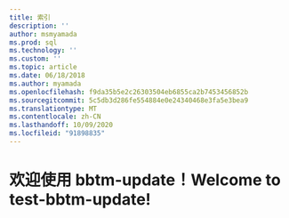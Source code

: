 ```yaml
---
title: 索引
description: ''
author: msmyamada
ms.prod: sql
ms.technology: ''
ms.custom: ''
ms.topic: article
ms.date: 06/18/2018
ms.author: myamada
ms.openlocfilehash: f9da35b5e2c26303504eb6855ca2b7453456852b
ms.sourcegitcommit: 5c5db3d286fe554884e0e24340468e3fa5e3bea9
ms.translationtype: MT
ms.contentlocale: zh-CN
ms.lasthandoff: 10/09/2020
ms.locfileid: "91898835"
---
```

# <a name="welcome-to-test-bbtm-update"></a><span data-ttu-id="38ff5-102">欢迎使用 bbtm-update！</span><span class="sxs-lookup"><span data-stu-id="38ff5-102">Welcome to test-bbtm-update!</span></span>
